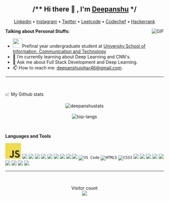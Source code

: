 <h2 align="center">/** Hi there 👋 , I'm <a href="#">Deepanshu</a> */ </h2>
<p align="center">
  <a href="https://www.linkedin.com/in/deepanshu-johar/">Linkedin</a> •
  <a href="https://www.instagram.com/deepanshu_johar/">Instagram</a> •
  <a href="https://twitter.com/DeepanshuJohar2/">Twitter</a> •
  <a href="https://leetcode.com/deepanshu_johar/">Leetcode</a> •
  <a href="https://www.codechef.com/users/unleashed2018/">Codechef</a> • 
  <a href="https://www.hackerrank.com/deepanshujohar46/">Hackerrank</a>
  
</p>

<img align="right" height="150rem" alt="GIF" src="https://media4.giphy.com/media/RbDKaczqWovIugyJmW/200w.webp?cid=ecf05e47yrznhyd4w1cnwbe3hlilpmls3c0mrsymhdzmzp5z&rid=200w.webp" />

**Talking about Personal Stuffs:**

<!-- - 👨🏽‍💻  I’m currently working on something cool :wink:. -->
- <img src="https://cultofthepartyparrot.com/parrots/hd/60fpsparrot.gif" width="30" height="30"/>Prefinal year undergraduate student at <a href="http://ipu.ac.in/usict/">University School of Information, Communication and Technology</a>
- 🌱  I’m currently learning about Deep Learning and CNN's. 
- 💬  Ask me about Full Stack Development and Deep Learning.  
- 📫  How to reach me: deepanshujohar46@gmail.com.

***

 <br>

📈 My Github stats <br />
<p align="center">
  <img src="https://github-readme-stats.vercel.app/api?username=deepanshu-j&theme=dark&show_icons=true" alt="deepanshustats" />  
  <br />
  <br />
  <img src="https://github-readme-stats.vercel.app/api/top-langs/?username=deepanshu-j&layout=compact&theme=dark" alt="top-langs" />
</p>

<br>

**Languages and Tools**

<code><img height="50rem" src="https://raw.githubusercontent.com/github/explore/80688e429a7d4ef2fca1e82350fe8e3517d3494d/topics/javascript/javascript.png"></code>
<code><img height="50rem" src="https://cdn.jsdelivr.net/gh/devicons/devicon/icons/nodejs/nodejs-original-wordmark.svg"></code>
<code><img height="50rem" src="https://cdn.jsdelivr.net/gh/devicons/devicon/icons/express/express-original-wordmark.svg" /></code>
<code><img height="50rem" src="https://cdn.jsdelivr.net/gh/devicons/devicon/icons/react/react-original-wordmark.svg" /></code>
<code><img height="50rem" src="https://cdn.jsdelivr.net/gh/devicons/devicon/icons/redux/redux-original.svg" /></code>
<code><img height="50rem" src="https://cdn.jsdelivr.net/gh/devicons/devicon/icons/c/c-plain.svg" /></code>
<code><img height="50rem" src="https://cdn.jsdelivr.net/gh/devicons/devicon/icons/cplusplus/cplusplus-line.svg"></code>
<code><img height="50rem" src="https://cdn.jsdelivr.net/gh/devicons/devicon/icons/python/python-original.svg"></code>
<code><img height="50rem" src="https://cdn.jsdelivr.net/gh/devicons/devicon/icons/git/git-original.svg"></code>
<code><img height="50rem" src="https://cdn.jsdelivr.net/gh/devicons/devicon/icons/gitlab/gitlab-original-wordmark.svg"></code>
<code><img alt="VS Code" height="35rem" src="https://cdn.jsdelivr.net/gh/devicons/devicon/icons/vscode/vscode-original.svg" /></code>
<code><img alt="HTML5" height="50rem" src="https://cdn.jsdelivr.net/gh/devicons/devicon/icons/html5/html5-original-wordmark.svg" /></code>
<code><img alt="CSS3" height="50rem" src="https://cdn.jsdelivr.net/gh/devicons/devicon/icons/css3/css3-original-wordmark.svg" /></code>
<code><img height="50rem" src="https://cdn.jsdelivr.net/gh/devicons/devicon/icons/materialui/materialui-original.svg" /></code>
<code><img height="50rem" src="https://cdn.jsdelivr.net/gh/devicons/devicon/icons/bootstrap/bootstrap-plain-wordmark.svg" /></code>
<code><img height="50rem" src="https://cdn.jsdelivr.net/gh/devicons/devicon/icons/numpy/numpy-original-wordmark.svg" /></code>
<code><img height="50rem" src="https://cdn.jsdelivr.net/gh/devicons/devicon/icons/docker/docker-original.svg" /></code>
<code><img height="50rem" src="hhttps://cdn.jsdelivr.net/gh/devicons/devicon/icons/bash/bash-original.svg" /></code>
<code><img height="50rem" src="https://cdn.jsdelivr.net/gh/devicons/devicon/icons/tensorflow/tensorflow-original.svg" /></code>
<code><img height="50rem" src="https://cdn.jsdelivr.net/gh/devicons/devicon/icons/docker/docker-original.svg" /></code>
<code><img height="50rem" src="https://cdn.jsdelivr.net/gh/devicons/devicon/icons/mysql/mysql-original-wordmark.svg" /></code>
<code><img height="50rem" src="https://cdn.jsdelivr.net/gh/devicons/devicon/icons/mongodb/mongodb-original-wordmark.svg" /></code>

***

<br />

<p align="center" display="none"> 
  Visitor count<br>
  <img src="https://profile-counter.glitch.me/deepanshu-j/count.svg" />
</p>
